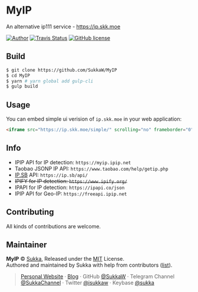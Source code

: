 # MyIP

An alternative ip111 service - https://ip.skk.moe

[![Author](https://img.shields.io/badge/author-Sukka-b68469.svg?style=flat-square)](https://skk.moe)
[![Travis Status](https://img.shields.io/travis/SukkaW/MyIP.svg?style=flat-square)](https://travis-ci.org/sukkaw/myip)
[![GitHub license](https://img.shields.io/github/license/sukkaw/myip.svg?style=flat-square)](https://github.com/sukkaw/myip/blob/master/LICENSE)

## Build

```bash
$ git clone https://github.com/SukkaW/MyIP
$ cd MyIP
$ yarn # yarn global add gulp-cli
$ gulp build
```

## Usage

You can embed simple ui verision of `ip.skk.moe` in your web application:

```html
<iframe src="https://ip.skk.moe/simple/" scrolling="no" frameborder="0"></iframe>
```

## Info

- IPIP API for IP detection: `https://myip.ipip.net`
- Taobao JSONP IP API: `https://www.taobao.com/help/getip.php`
- [IP.SB](https://ip.sb) API: `https://ip.sb/api/`
- ~~IPIFY for IP detection: `https://www.ipify.org/`~~
- IPAPI for IP detection: `https://ipapi.co/json`
- IPIP API for Geo-IP: `https://freeapi.ipip.net`

## Contributing

All kinds of contributions are welcome.

## Maintainer

**MyIP** © [Sukka](https://github.com/SukkaW), Released under the [MIT](./LICENSE) License.<br>
Authored and maintained by Sukka with help from contributors ([list](https://github.com/SukkaW/MyIP/contributors)).

> [Personal Website](https://skk.moe) · [Blog](https://blog.skk.moe) · GitHub [@SukkaW](https://github.com/SukkaW) · Telegram Channel [@SukkaChannel](https://t.me/SukkaChannel) · Twitter [@isukkaw](https://twitter.com/isukkaw) · Keybase [@sukka](https://keybase.io/sukka)
